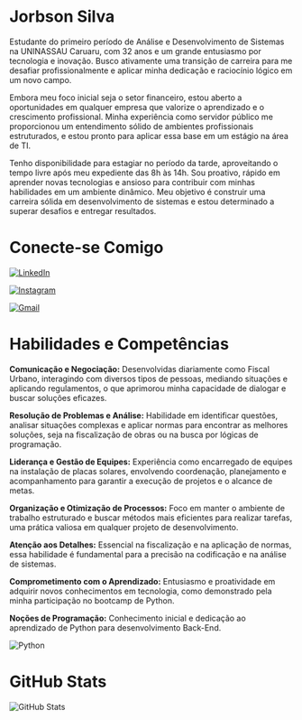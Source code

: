 # Jorbson Silva
Estudante do primeiro período de Análise e Desenvolvimento de Sistemas na UNINASSAU Caruaru, com 32 anos e um grande entusiasmo por tecnologia e inovação. Busco ativamente uma transição de carreira para me desafiar profissionalmente e aplicar minha dedicação e raciocínio lógico em um novo campo.

Embora meu foco inicial seja o setor financeiro, estou aberto a oportunidades em qualquer empresa que valorize o aprendizado e o crescimento profissional. Minha experiência como servidor público me proporcionou um entendimento sólido de ambientes profissionais estruturados, e estou pronto para aplicar essa base em um estágio na área de TI.

Tenho disponibilidade para estagiar no período da tarde, aproveitando o tempo livre após meu expediente das 8h às 14h. Sou proativo, rápido em aprender novas tecnologias e ansioso para contribuir com minhas habilidades em um ambiente dinâmico. Meu objetivo é construir uma carreira sólida em desenvolvimento de sistemas e estou determinado a superar desafios e entregar resultados.

# Conecte-se Comigo

[![LinkedIn](https://img.shields.io/badge/LinkedIn-0077B5?style=for-the-badge&logo=linkedin&logoColor=white)](https://www.linkedin.com/in/jorbson-silva-7a678136b/)

[![Instagram](https://img.shields.io/badge/-Instagram-%23E4405F?style=for-the-badge&logo=instagram&logoColor=white)](https://www.instagram.com/jorbsonsilva93/)

[![Gmail](https://img.shields.io/badge/Gmail-333333?style=for-the-badge&logo=gmail&logoColor=red)](mailto:jorbsonsilva93@gmail.com)

# Habilidades e Competências

**Comunicação e Negociação:** Desenvolvidas diariamente como Fiscal Urbano, interagindo com diversos tipos de pessoas, mediando situações e aplicando regulamentos, o que aprimorou minha capacidade de dialogar e buscar soluções eficazes.

**Resolução de Problemas e Análise:** Habilidade em identificar questões, analisar situações complexas e aplicar normas para encontrar as melhores soluções, seja na fiscalização de obras ou na busca por lógicas de programação.

**Liderança e Gestão de Equipes:** Experiência como encarregado de equipes na instalação de placas solares, envolvendo coordenação, planejamento e acompanhamento para garantir a execução de projetos e o alcance de metas.

**Organização e Otimização de Processos:** Foco em manter o ambiente de trabalho estruturado e buscar métodos mais eficientes para realizar tarefas, uma prática valiosa em qualquer projeto de desenvolvimento.

**Atenção aos Detalhes:** Essencial na fiscalização e na aplicação de normas, essa habilidade é fundamental para a precisão na codificação e na análise de sistemas.

**Comprometimento com o Aprendizado:** Entusiasmo e proatividade em adquirir novos conhecimentos em tecnologia, como demonstrado pela minha participação no bootcamp de Python.

**Noções de Programação:** Conhecimento inicial e dedicação ao aprendizado de Python para desenvolvimento Back-End.

![Python](https://img.shields.io/badge/python-3670A0?style=for-the-badge&logo=python&logoColor=ffdd54)

# GitHub Stats

![GitHub Stats](https://github-readme-stats.vercel.app/api?username=JorbsonSilva&theme=transparent&bg_color=000&border_color=30A3DC&show_icons=true&icon_color=30A3DC&title_color=E94D5F&text_color=FFF)
